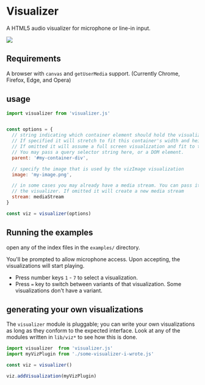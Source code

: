# Visualizer

A HTML5 audio visualizer for microphone or line-in input.

![](thumbnail.jpg)


## Requirements

A browser with `canvas` and `getUserMedia` support. (Currently Chrome, Firefox, Edge, and Opera)


## usage

```javascript
import visualizer from 'visualizer.js'


const options = {
  // string indicating which container element should hold the visualization.
  // If specified it will stretch to fit this container's width and height.
  // If omitted it will assume a full screen visualization and fit to the window.
  // You may pass a query selector string here, or a DOM element.
  parent: '#my-container-div',

  // specify the image that is used by the vizImage visualization
  image: 'my-image.png',

  // in some cases you may already have a media stream. You can pass it in to
  // the visualizer. If omitted it will create a new media stream
  stream: mediaStream
}

const viz = visualizer(options)
```


## Running the examples

open any of the index files in the `examples/` directory.

You'll be prompted to allow microphone access. Upon accepting, the visualizations will start playing.

* Press number keys `1` - `7` to select a visualization.
* Press `=` key to switch between variants of that visualization. Some visualizations don't have a variant.


## generating your own visualizations

The `visualizer` module is pluggable; you can write your own visualizations as long as they conform to the
expected interface. Look at any of the modules written in `lib/viz*` to see how this is done.

```javascript
import visualizer  from 'visualizer.js'
import myVizPlugin from './some-visualizer-i-wrote.js'

const viz = visualizer()

viz.addVisualization(myVizPlugin)
```
